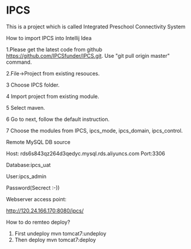 # IPCS
This is a project which is called Integrated Preschool Connectivity System

How to import IPCS into Intellij Idea  

1.Please get the latest code from github https://github.com/IPCSfunder/IPCS.git. Use "git pull origin master" command. 

2.File->Project from existing resouces. 

3 Choose IPCS folder. 

4 Import project from existing module. 

5 Select maven. 

6 Go to next, follow the default instruction. 

7 Choose the modules from IPCS, ipcs_mode, ipcs_domain, ipcs_control. 

Remote MySQL DB source

Host: rds6s843qz264d3qedyc.mysql.rds.aliyuncs.com Port:3306

Database:ipcs_uat

User:ipcs_admin

Password(Secrect :-))

Webserver access point:

http://120.24.166.170:8080/ipcs/

How to do remteo deploy?
1) First undeploy
mvn tomcat7:undeploy
2) Then deploy
mvn tomcat7:deploy 
